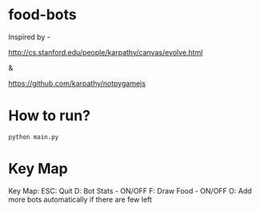 # food-bots

Inspired by -

http://cs.stanford.edu/people/karpathy/canvas/evolve.html

&

https://github.com/karpathy/notpygamejs


# How to run?
```
python main.py
```

# Key Map

Key Map:
ESC: Quit
D: Bot Stats - ON/OFF
F: Draw Food - ON/OFF
O: Add more bots automatically if there are few left
